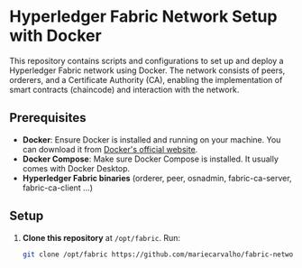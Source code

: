 # Hyperledger Fabric Network Setup with Docker

This repository contains scripts and configurations to set up and deploy a Hyperledger Fabric network using Docker. The network consists of peers, orderers, and a Certificate Authority (CA), enabling the implementation of smart contracts (chaincode) and interaction with the network.

## Prerequisites
- **Docker**: Ensure Docker is installed and running on your machine. You can download it from [Docker's official website](https://www.docker.com/get-started).
- **Docker Compose**: Make sure Docker Compose is installed. It usually comes with Docker Desktop.
- **Hyperledger Fabric binaries** (orderer, peer, osnadmin, fabric-ca-server, fabric-ca-client ...) 

## Setup
1. **Clone this repository** at `/opt/fabric`. Run:
   ```bash
   git clone /opt/fabric https://github.com/mariecarvalho/fabric-network --depth 1